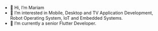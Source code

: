 - 👋 Hi, I’m Mariam
- 👀 I’m interested in Mobile, Desktop and TV Application Development, Robot Operating System, IoT and Embedded Systems.
- 🌱 I’m currently a senior Flutter Developer.
  
<!---
mariam-elhag/mariam-elhag is a ✨ special ✨ repository because its `README.md` (this file) appears on your GitHub profile.
You can click the Preview link to take a look at your changes. 📫 Reach me on Linkedin [Amr Kasem](https://www.linkedin.com/in/amr-kasem-b00a62285/)
--->
